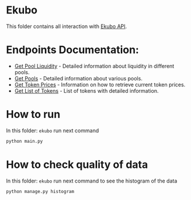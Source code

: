 # Ekubo

This folder contains all interaction with [Ekubo API](https://docs.ekubo.org/integration-guides/reference/ekubo-api/api-endpoints).

# Endpoints Documentation:
- [Get Pool Liquidity](docs/pool_liquidity.md) - Detailed information about liquidity in different pools.
- [Get Pools](docs/pools.md) - Detailed information about various pools.
- [Get Token Prices](docs/token_prices.md) - Information on how to retrieve current token prices.
- [Get List of Tokens](docs/token_lists.md) - List of tokens with detailed information.


# How to run 
In this folder: `ekubo` run next command
```bash
python main.py
```

# How to check quality of data
In this folder: `ekubo` run next command to see the histogram of the data
```bash
python manage.py histogram
```
